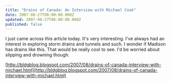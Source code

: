 ```yaml
---
title: "Drains of Canada: An Interview with Michael Cook"
date: 2007-08-27T06:00:00.000Z
updated: 2007-08-27T06:00:00.000Z
published: false
---
```


I just came across this article today. It's very interesting. I've always had an interest in exploring storm drains and tunnels and such. I wonder if Madison has drains like this. That would be really cool to see. I'd be worried about slipping and drowning though.

[http://bldgblog.blogspot.com/2007/08/drains-of-canada-interview-with-michael.html](http://bldgblog.blogspot.com/2007/08/drains-of-canada-interview-with-michael.html)

